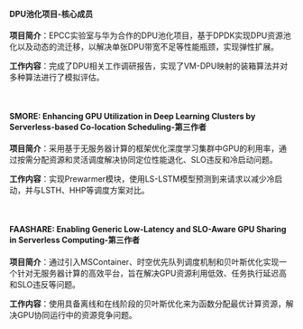 
#### DPU池化项目-核心成员

**项目简介**：EPCC实验室与华为合作的DPU池化项目，基于DPDK实现DPU资源池化以及动态的流迁移，以解决单张DPU带宽不足等性能瓶颈，实现弹性扩展。

**工作内容**：完成了DPU相关工作调研报告，实现了VM-DPU映射的装箱算法并对多种算法进行了模拟评估。

<br>

#### SMORE: Enhancing GPU Utilization in Deep Learning Clusters by Serverless-based Co-location Scheduling-第三作者

**项目简介**：采用基于无服务器计算的框架优化深度学习集群中GPU的利用率，通过按需分配资源和灵活调度解决协同定位性能退化、SLO违反和冷启动问题。

**工作内容**：实现Prewarmer模块，使用LS-LSTM模型预测到来请求以减少冷启动，并与LSTH、HHP等调度方案对比。

<br>

#### FAASHARE: Enabling Generic Low-Latency and SLO-Aware GPU Sharing in Serverless Computing-第三作者

**项目简介**：通过引入MSContainer、时空优先队列调度机制和贝叶斯优化实现一个针对无服务器计算的高效平台，旨在解决GPU资源利用低效、任务执行延迟高和SLO违反等问题。

**工作内容**：使用具备离线和在线阶段的贝叶斯优化来为函数分配最优计算资源，解决GPU协同运行中的资源竞争问题。
